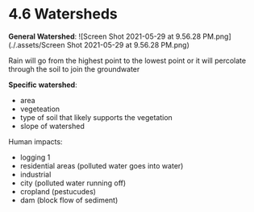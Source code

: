 # 4.6 Watersheds
**General Watershed**: 
![Screen Shot 2021-05-29 at 9.56.28 PM.png](./.assets/Screen Shot 2021-05-29 at 9.56.28 PM.png)

Rain will go from the highest point to the lowest point or it will percolate through the soil to join the groundwater

**Specific watershed**:
- area
- vegeteation
- type of soil that likely supports the vegetation
- slope of watershed

Human impacts:
- logging 1
- residential areas (polluted water goes into water)
- industrial 
- city (polluted water running off)
- cropland (pestucudes)
- dam (block flow of sediment)